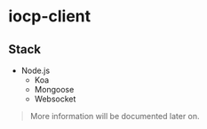 # iocp-client

## Stack
- Node.js
  - Koa
  - Mongoose
  - Websocket

> More information will be documented later on.